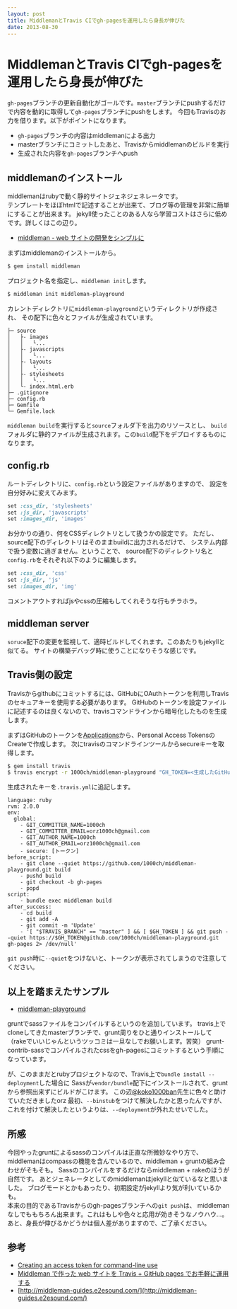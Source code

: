 ```yaml
---
layout: post
title: MiddlemanとTravis CIでgh-pagesを運用したら身長が伸びた
date: 2013-08-30
---
```


# MiddlemanとTravis CIでgh-pagesを運用したら身長が伸びた

`gh-pages`ブランチの更新自動化がゴールです。`master`ブランチにpushするだけで内容を動的に取得して`gh-pages`ブランチにpushをします。
今回もTravisのお力を借ります。以下がポイントになります。

- `gh-pages`ブランチの内容はmiddlemanによる出力
- masterブランチにコミットしたあと、Travisからmiddlemanのビルドを実行
- 生成された内容を`gh-pages`ブランチへpush

## middlemanのインストール

middlemanはrubyで動く静的サイトジェネジェネレータです。  
テンプレートをほぼhtmlで記述することが出来て、ブログ等の管理を非常に簡単にすることが出来ます。
jekyll使ったことのある人なら学習コストはさらに低めです。詳しくはこの辺り。

- [middleman - web サイトの開発をシンプルに](http://middleman-guides.e2esound.com/)

まずはmiddlemanのインストールから。

```bash
$ gem install middleman
```

プロジェクト名を指定し、`middleman init`します。

```bash
$ middleman init middleman-playground
```

カレントディレクトリに`middleman-playground`というディレクトリが作成され、
その配下に色々とファイルが生成されています。

```
├─ source
│   ├- images
│   │   └...
│   ├- javascripts
│   │   └...
│   ├- layouts
│   │   └...
│   ├- stylesheets
│   │   └...
│   └- index.html.erb
├─ .gitignore
├─ config.rb
├─ Gemfile
└─ Gemfile.lock
```

`middleman build`を実行すると`source`フォルダ下を出力のリソースとし、
`build`フォルダに静的ファイルが生成されます。この`build`配下をデプロイするものになります。

## config.rb

ルートディレクトリに、`config.rb`という設定ファイルがありますので、
設定を自分好みに変えてみます。  

```ruby
set :css_dir, 'stylesheets'
set :js_dir, 'javascripts'
set :images_dir, 'images'
```

お分かりの通り、何をCSSディレクトリとして扱うかの設定です。
ただし、source配下のディレクトリはそのままbuildに出力されるだけで、
システム内部で扱う変数に過ぎません。ということで、
source配下のディレクトリ名と`config.rb`をそれぞれ以下のように編集します。

```ruby
set :css_dir, 'css'
set :js_dir, 'js'
set :images_dir, 'img'
```

コメントアウトすればjsやcssの圧縮もしてくれそうな行もチラホラ。  

## middleman server

`soruce`配下の変更を監視して、適時ビルドしてくれます。このあたりもjekyllと似てる。
サイトの構築デバッグ時に使うことになりそうな感じです。

## Travis側の設定

Travisからgithubにコミットするには、GitHubにOAuthトークンを利用しTravisのセキュアキーを使用する必要があります。
GitHubのトークンを設定ファイルに記述するのは良くないので、travisコマンドラインから暗号化したものを生成します。

まずはGitHubのトークンを[Applications](https://github.com/settings/applications)から、Personal Access TokensのCreateで作成します。
次にtravisのコマンドラインツールからsecureキーを取得します。

```bash
$ gem install travis
$ travis encrypt -r 1000ch/middleman-playground "GH_TOKEN=<生成したGitHubトークン>"
```

生成されたキーを`.travis.yml`に追記します。

```
language: ruby
rvm: 2.0.0
env:
  global:
    - GIT_COMMITTER_NAME=1000ch
    - GIT_COMMITTER_EMAIL=orz1000ch@gmail.com
    - GIT_AUTHOR_NAME=1000ch
    - GIT_AUTHOR_EMAIL=orz1000ch@gmail.com
    - secure: [トークン]
before_script:
    - git clone --quiet https://github.com/1000ch/middleman-playground.git build
    - pushd build
    - git checkout -b gh-pages
    - popd
script:
    - bundle exec middleman build
after_success:
    - cd build
    - git add -A
    - git commit -m 'Update'
    - '[ "$TRAVIS_BRANCH" == "master" ] && [ $GH_TOKEN ] && git push --quiet https://$GH_TOKEN@github.com/1000ch/middleman-playground.git gh-pages 2> /dev/null'
```

`git push`時に`--quiet`をつけないと、トークンが表示されてしまうので注意してください。

## 以上を踏まえたサンプル

- [middleman-playground](https://github.com/1000ch/middleman-playground)

gruntでsassファイルをコンパイルするというのを追加しています。
travis上でcloneしてきたmasterブランチで、grunt周りをひと通りインストールして
（rakeでいいじゃんというツッコミは一旦なしでお願いします。苦笑）
grunt-contrib-sassでコンパイルされたcssをgh-pagesにコミットするという手順になっています。

が、このままだとrubyプロジェクトなので、Travis上で`bundle install --deployment`した場合に
Sassが`vendor/bundle`配下にインストールされて、gruntから参照出来ずにビルドがこけます。
この辺[@koko1000ban](http://twitter.com/koko1000ban)先生に色々と助けていただきましたorz
最初、`--binstub`をつけて解決したかと思ったんですが、
これを付けて解決したというよりは、`--deployment`が外れたせいでした。

## 所感

今回やったgruntによるsassのコンパイルは正直な所微妙なやり方で、
middlemanはcompassの機能を含んでいるので、middleman + gruntの組み合わせがそもそも。
Sassのコンパイルをするだけならmiddleman + rakeのほうが自然です。
あとジェネレータとしてのmiddlemanはjekyllと似ているなと思いました。
ブログモードとかもあったり、初期設定がjekyllより気が利いているかも。
　  
本来の目的であるTravisからのgh-pagesブランチへの`git push`は、
middlemanなしでももちろん出来ます。これはもしや色々と応用が効きそうなノウハウ…。
あと、身長が伸びるかどうかは個人差がありますので、ご了承ください。

## 参考

- [Creating an access token for command-line use](https://help.github.com/articles/creating-an-access-token-for-command-line-use)
- [Middleman で作った web サイトを Travis + GitHub pages でお手軽に運用する](http://tricknotes.hateblo.jp/entry/2013/06/17/020229)
- [http://middleman-guides.e2esound.com/](http://middleman-guides.e2esound.com/)